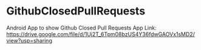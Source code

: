 # GithubClosedPullRequests
Android App to show Github Closed Pull Requests
App Link: https://drive.google.com/file/d/1Uj2T_6Tpm08bzUS4Y36fdwGAOVx1sMD2/view?usp=sharing
